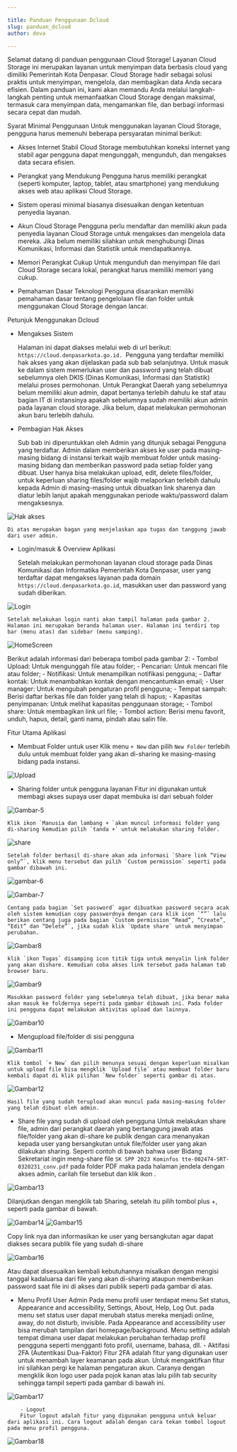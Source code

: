 ```yaml
---

title: Panduan Penggunaan Dcloud
slug: panduan_dcloud
author: deva

---
```


<!-- truncate -->

Selamat datang di panduan penggunaan Cloud Storage! Layanan Cloud Storage ini merupakan layanan untuk menyimpan data berbasis cloud yang dimiliki Pemerintah Kota Denpasar.
Cloud Storage hadir sebagai solusi praktis untuk menyimpan, mengelola, dan membagikan data Anda secara efisien. Dalam panduan ini, kami akan memandu Anda melalui langkah-langkah penting untuk memanfaatkan Cloud Storage dengan maksimal, termasuk cara menyimpan data, mengamankan file, dan berbagi informasi secara cepat dan mudah.

Syarat Minimal Penggunaan
Untuk menggunakan layanan Cloud Storage, pengguna harus memenuhi beberapa persyaratan minimal berikut:

- Akses Internet Stabil
Cloud Storage membutuhkan koneksi internet yang stabil agar pengguna dapat mengunggah, mengunduh, dan mengakses data secara efisien.

- Perangkat yang Mendukung
Pengguna harus memiliki perangkat (seperti komputer, laptop, tablet, atau smartphone) yang mendukung akses web atau aplikasi Cloud Storage. 

- Sistem operasi minimal biasanya disesuaikan dengan ketentuan penyedia layanan.

- Akun Cloud Storage
Pengguna perlu mendaftar dan memiliki akun pada penyedia layanan Cloud Storage untuk mengakses dan mengelola data mereka. Jika belum memiliki silahkan untuk menghubungi Dinas Komunikasi, Informasi dan Statistik untuk mendapatkannya.

- Memori Perangkat Cukup
Untuk mengunduh dan menyimpan file dari Cloud Storage secara lokal, perangkat harus memiliki memori yang cukup.

- Pemahaman Dasar Teknologi
Pengguna disarankan memiliki pemahaman dasar tentang pengelolaan file dan folder untuk menggunakan Cloud Storage dengan lancar.

Petunjuk Menggunakan Dcloud

- Mengakses Sistem

    Halaman ini dapat diakses melalui web di url berikut: `https://cloud.denpasarkota.go.id. `Pengguna yang terdaftar memiliki hak akses yang akan dijelaskan pada sub bab selanjutnya. Untuk masuk ke dalam sistem memerlukan user dan password yang telah dibuat sebelumnya oleh DKIS (Dinas Komunikasi, Informasi dan Statistik) melalui proses permohonan. Untuk Perangkat Daerah yang sebelumnya belum memiliki akun admin, dapat bertanya terlebih dahulu ke staf atau bagian IT di instansinya apakah sebelumnya sudah memiliki akun admin pada layanan cloud storage. Jika belum, dapat melakukan permohonan akun baru terlebih dahulu.

- Pembagian Hak Akses

    Sub bab ini diperuntukkan oleh Admin yang ditunjuk sebagai  Pengguna yang terdaftar. Admin dalam memberikan akses ke user pada masing-masing bidang di instansi terkait wajib membuat folder untuk masing-masing bidang dan memberikan password pada setiap folder yang dibuat. 
    User hanya bisa melakukan upload, edit, delete files/folder, untuk keperluan sharing files/folder wajib melaporkan terlebih dahulu kepada Admin di masing-masing untuk dibuatkan link sharenya dan diatur lebih lanjut apakah menggunakan periode waktu/password dalam mengaksesnya.

![Hak akses](./hak-akses.jpg)

    Di atas merupakan bagan yang menjelaskan apa tugas dan tanggung jawab dari user admin.

- Login/masuk & Overview Aplikasi

    Setelah melakukan permohonan layanan cloud storage pada Dinas Komunikasi dan Informatika Pemerintah Kota Denpasar, user yang terdaftar dapat mengakses layanan pada domain `https://cloud.denpasarkota.go.id`, masukkan user dan password yang sudah diberikan.

![Login](./login-dcloud.jpg)

    Setelah melakukan login nanti akan tampil halaman pada gambar 2. Halaman ini merupakan beranda halaman user. Halaman ini terdiri top bar (menu atas) dan sidebar (menu samping). 

![HomeScreen](./home-screen.jpg)

Berikut adalah informasi dari beberapa tombol pada gambar 2:
        - Tombol Upload: Untuk mengunggah file atau folder;
        - Pencarian: Untuk mencari file atau folder;
        - Notifikasi: Untuk menampilkan notifikasi pengguna;
        - Daftar kontak: Untuk menambahkan kontak dengan mencantumkan email;
        - User manager: Untuk mengubah pengaturan profil pengguna;
        - Tempat sampah: Berisi daftar berkas file dan folder yang telah di hapus;
        - Kapasitas penyimpanan: Untuk melihat
        kapasitas penggunaan storage;
        - Tombol share: Untuk membagikan link url file;
        - Tombol action: Berisi menu favorit, unduh, hapus, detail, ganti nama, pindah atau salin file.


Fitur Utama Aplikasi

- Membuat Folder untuk user
    Klik menu `+ New`  dan pilih `New Folder` terlebih dulu untuk membuat folder yang akan di-sharing ke masing-masing bidang pada instansi.

![Upload](./upload-folder.jpg)

- Sharing folder untuk pengguna layanan
    Fitur ini digunakan untuk membagi akses supaya user dapat membuka isi dari sebuah folder

![Gambar-5](./gambar-5.jpg)

    Klik ikon `Manusia dan lambang + `akan muncul informasi folder yang di-sharing kemudian pilih `tanda +` untuk melakukan sharing folder.

![share](./share-link.jpg)

    Setelah folder berhasil di-share akan ada informasi `Share link “View only”`, klik menu tersebut dan pilih `Custom permission` seperti pada gambar dibawah ini.

![gambar-6](./gambar-6.jpg)

![Gambar-7](./Gambar-7.jpg)

    Centang pada bagian `Set password` agar dibuatkan password secara acak oleh sistem kemudian copy passwordnya dengan cara klik icon `“”` lalu berikan centang juga pada bagian `Custom permission “Read”, “Create”, “Edit” dan “Delete”`, jika sudah klik `Update share` untuk menyimpan perubahan.

![Gambar8](./Gambar8.jpg)

    klik `ikon Tugas` disamping icon titik tiga untuk menyalin link folder yang akan dishare. Kemudian coba akses link tersebut pada halaman tab browser baru.

![Gambar9](./gambar-9.jpg)

    Masukkan password folder yang sebelumnya telah dibuat, jika benar maka akan masuk ke foldernya seperti pada gambar dibawah ini. Pada folder ini pengguna dapat melakukan aktivitas upload dan lainnya.

![Gambar10](./gambar10.jpg)

- Mengupload file/folder di sisi pengguna

![Gambar11](./Gambar11.jpg)

    Klik tombol `+ New` dan pilih menunya sesuai dengan keperluan misalkan untuk upload file bisa mengklik `Upload file` atau membuat folder baru kembali dapat di klik pilihan `New folder` seperti gambar di atas.

![Gambar12](./Gambar12.jpg)

    Hasil file yang sudah terupload akan muncul pada masing-masing folder yang telah dibuat oleh admin.


- Share file yang sudah di upload oleh pengguna
Untuk melakukan share file, admin dari perangkat daerah yang bertanggung jawab atas file/folder yang akan di-share ke publik dengan cara menanyakan kepada user yang bersangkutan untuk file/folder user yang akan dilakukan sharing.
Seperti contoh di bawah bahwa user Bidang Sekretariat ingin meng-share file `SK SPP 2023 Kominfos tte-002474-SRT-0320231_conv.pdf` pada folder PDF maka pada halaman jendela dengan akses admin, carilah file tersebut dan klik ikon .

![Gambar13](./Gambar13.jpg)

Dilanjutkan dengan mengklik tab Sharing, setelah itu pilih tombol plus +, seperti pada gambar di bawah. 

![Gambar14](./Gambar14.jpg)
![Gambar15](./Gambar15.jpg)

Copy link nya dan informasikan ke user yang bersangkutan agar dapat diakses secara publik file yang sudah di-share 

![Gambar16](./gambar16.jpg)

Atau dapat disesuaikan kembali kebutuhannya misalkan dengan mengisi tanggal kadaluarsa dari file yang akan di-sharing ataupun memberikan password saat file ini di akses dari publik seperti pada gambar di atas.

- Menu Profil User Admin
	Pada menu profil user terdapat menu Set status, Appearance and accessibility, Settings, About, Help, Log Out. pada menu set status user dapat merubah status mereka menjadi online, away, do not disturb, invisible. Pada Appearance and accessibility user bisa merubah tampilan dari homepage/background. Menu setting adalah tempat dimana user dapat melakukan perubahan terhadap profil pengguna seperti mengganti foto profil, username, bahasa, dll.
        - Aktifasi 2FA (Autentikasi Dua-Faktor)
        Fitur 2FA adalah fitur yang digunakan user untuk menambah layer keamanan pada akun. Untuk mengaktifkan fitur ini silahkan pergi ke halaman pengaturan akun. Caranya dengan mengklik ikon logo user pada pojok kanan atas lalu pilih tab security sehingga tampil seperti pada gambar di bawah ini.

![Gambar17](./gambar17.jpg)

        - Logout
        Fitur logout adalah fitur yang digunakan pengguna untuk keluar dari aplikasi ini. Cara logout adalah dengan cara tekan tombol logout pada menu profil pengguna.

![Gambar18](./gambar18.jpg)
